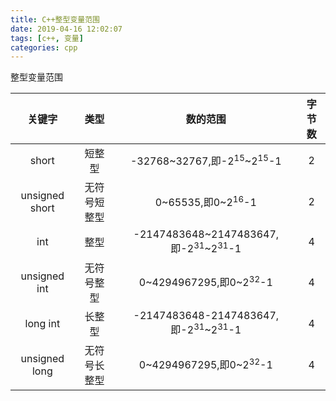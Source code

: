 ```yaml
---
title: C++整型变量范围
date: 2019-04-16 12:02:07
tags: [c++, 变量]
categories: cpp
---
```



整型变量范围

|关键字|类型|数的范围|字节数|
|:--:|:--:|:--:|:--:|
|short|短整型|-32768~32767,即-2<sup>15</sup>~2<sup>15</sup>-1|2|
|unsigned short|无符号短整型|0~65535,即0~2<sup>16</sup>-1|2|
|int|整型|-2147483648~2147483647,即-2<sup>31</sup>~2<sup>31</sup>-1|4|
|unsigned int|无符号整型|0~4294967295,即0~2<sup>32</sup>-1|4|
|long int|长整型|-2147483648-2147483647,即-2<sup>31</sup>~2<sup>31</sup>-1|4|
|unsigned long|无符号长整型|0~4294967295,即0~2<sup>32</sup>-1|4|






